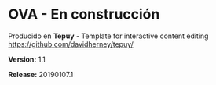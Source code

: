 # OVA - En construcción

Producido en **Tepuy** - Template for interactive content editing
https://github.com/davidherney/tepuy/

**Version:** 1.1

**Release:** 20190107.1

